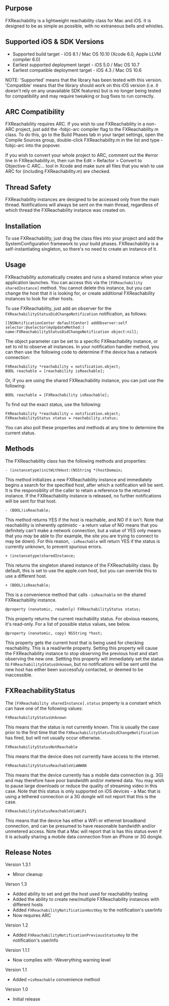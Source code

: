 Purpose
--------------

FXReachability is a lightweight reachability class for Mac and iOS. It is designed to be as simple as possible, with no extraneous bells and whistles.


Supported iOS & SDK Versions
-----------------------------

* Supported build target - iOS 8.1 / Mac OS 10.10 (Xcode 6.0, Apple LLVM compiler 6.0)
* Earliest supported deployment target - iOS 5.0 / Mac OS 10.7
* Earliest compatible deployment target - iOS 4.3 / Mac OS 10.6

NOTE: 'Supported' means that the library has been tested with this version. 'Compatible' means that the library should work on this iOS version (i.e. it doesn't rely on any unavailable SDK features) but is no longer being tested for compatibility and may require tweaking or bug fixes to run correctly.


ARC Compatibility
------------------

FXReachability requires ARC. If you wish to use FXReachability in a non-ARC project, just add the -fobjc-arc compiler flag to the FXReachability.m class. To do this, go to the Build Phases tab in your target settings, open the Compile Sources group, double-click FXReachability.m in the list and type -fobjc-arc into the popover.

If you wish to convert your whole project to ARC, comment out the #error line in FXReachability.m, then run the Edit > Refactor > Convert to Objective-C ARC... tool in Xcode and make sure all files that you wish to use ARC for (including FXReachability.m) are checked.


Thread Safety
--------------

FXReachability instances are designed to be accessed only from the main thread. Notifications will always be sent on the main thread, regardless of which thread the FXReachability instance was created on.


Installation
---------------

To use FXReachability, just drag the class files into your project and add the SystemConfiguration framework to your build phases. FXReachability is a self-instantiating singleton, so there's no need to create an instance of it.


Usage
-----------------

FXReachability automatically creates and runs a shared instance when your application launches. You can access this via the `[FXReachability sharedInstance]` method. You cannot delete this instance, but you can change the host that it is looking for, or create additional FXReachability instances to look for other hosts.

To use FXReachability, just add an observer for the `FXReachabilityStatusDidChangeNotification` notification, as follows:

    [[NSNotificationCenter defaultCenter] addObserver:self selector:@selector(myUpdateMethod:) name:FXReachabilityStatusDidChangeNotification object:nil];

The object parameter can be set to a specific FXReachability instance, or set to nil to observe all instances. In your notification handler method, you can then use the following code to determine if the device has a network connection:

    FXReachability *reachability = notification.object;
    BOOL reachable = [reachability isReachable];

Or, if you are using the shared FXReachability instance, you can just use the following:

    BOOL reachable = [FXReachability isReachable];

To find out the exact status, use the following:
    
    FXReachability *reachability = notification.object;
    FXReachabilityStatus status = reachability.status;

You can also poll these properties and methods at any time to determine the current status.



Methods
----------------

The FXReachability class has the following methods  and properties:

    - (instancetype)initWithHost:(NSString *)hostDomain;

This method initializes a new FXReachability instance and immediately begins a search for the specified host, after which a notification will be sent. It is the responsiblity of the caller to retain a reference to the returned instance. If the FXReachability instance is released, no further notifications will be sent for that host.

    - (BOOL)isReachable;

This method returns YES if the host is reachable, and NO if it isn't. Note that reachability is inherently *optimistic* - a return value of NO means that you definitely can't make a network connection, but a value of YES only means that you *may* be able to (for example, the site you are trying to connect to may be down). For this reason, `-isReachable` will return YES if the status is currently unknown, to prevent spurious errors.

    + (instancetype)sharedInstance;

This returns the singleton shared instance of the FXReachability class. By default, this is set to use the apple.com host, but you can override this to use a different host.

    + (BOOL)isReachable;

This is a convenience method that calls `-isReachable` on the shared FXReachability instance.

    @property (nonatomic, readonly) FXReachabilityStatus status;

This property returns the current reachability status. For obvious reasons, it's read-only. For a list of possible status values, see below.

    @property (nonatomic, copy) NSString *host;

This property gets the current host that is being used for checking reachability. This is a read/write property. Setting this property will cause the FXReachability instance to stop observing the previous host and start observing the new one. Settting this property will immediately set the status to `FXReachabilityStatusUnknown`, but no notifications will be sent until the new host has either been successfuly contacted, or deemed to be inaccessible.


FXReachabilityStatus
-------------------------

The `[FXReachability sharedInstance].status` property is a constant which can have one of the following values:

    FXReachabilityStatusUnknown
    
This means that the status is not currently known. This is usually the case prior to the first time that the `FXReachabilityStatusDidChangeNotification` has fired, but will not usually occur otherwise.
    
    FXReachabilityStatusNotReachable
    
This means that the device does not currently have access to the internet.
    
    FXReachabilityStatusReachableViaWWAN
    
This means that the device currently has a mobile data connection (e.g. 3G) and may therefore have poor bandwidth and/or metered data. You may wish to pause large downloads or reduce the quality of streaming video in this case. Note that this status is only supported on iOS devices - a Mac that is using a tethered connection or a 3G dongle will not report that this is the case.
    
    FXReachabilityStatusReachableViaWiFi
    
This means that the device has either a WiFi or ethernet broadband connection, and can be presumed to have reasonable bandwidth and/or unmetered access. Note that a Mac will report that is has this status even if it is actually sharing a mobile data connection from an iPhone or 3G dongle.


Release Notes
------------------

Version 1.3.1

- Minor cleanup

Verson 1.3

- Added ability to set and get the host used for reachability testing
- Added the ability to create new/multiple FXReachability instances with different hosts
- Added `FXReachabilityNotificationHostKey` to the notification's userInfo
- Now requires ARC

Version 1.2

- Added `FXReachabilityNotificationPreviousStatusKey` to the notification's userInfo

Version 1.1.1

- Now complies with -Weverything warning level

Version 1.1

- Added `+isReachable` convenience method

Version 1.0

- Initial release
